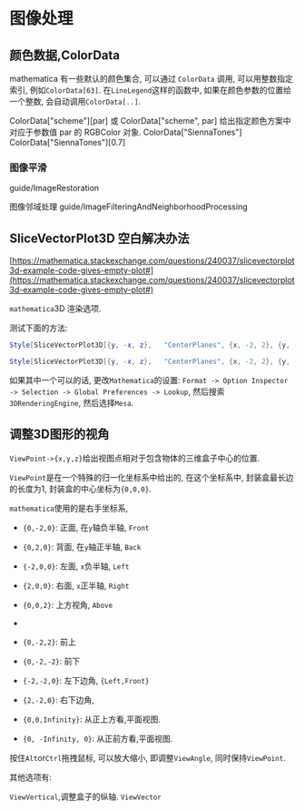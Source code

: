 # 图像处理

## 颜色数据,ColorData

mathematica 有一些默认的颜色集合, 可以通过 `ColorData` 调用, 可以用整数指定索引, 例如`ColorData[63]`.
在`LineLegend`这样的函数中, 如果在颜色参数的位置给一个整数, 会自动调用`ColorData[..]`.

ColorData["scheme"][par] 或 ColorData["scheme", par]
给出指定颜色方案中对应于参数值 par 的 RGBColor 对象.
ColorData["SiennaTones"]
ColorData["SiennaTones"][0.7]

### 图像平滑

guide/ImageRestoration

图像邻域处理
guide/ImageFilteringAndNeighborhoodProcessing

## SliceVectorPlot3D 空白解决办法

[https://mathematica.stackexchange.com/questions/240037/slicevectorplot3d-example-code-gives-empty-plot#](https://mathematica.stackexchange.com/questions/240037/slicevectorplot3d-example-code-gives-empty-plot#)

`mathematica`3D 渲染选项.

测试下面的方法:

```mathematica
Style[SliceVectorPlot3D[{y, -x, z},   "CenterPlanes", {x, -2, 2}, {y, -2, 2}, {z, -2, 2}],  RenderingOptions -> {"3DRenderingEngine" -> "Mesa"}]
```

```mathematica
Style[SliceVectorPlot3D[{y, -x, z},   "CenterPlanes", {x, -2, 2}, {y, -2, 2}, {z, -2, 2}],  RenderingOptions -> {"3DRenderingMethod" -> "BSPTree"}]
```

如果其中一个可以的话, 更改`Mathematica`的设置:
`Format -> Option Inspector -> Selection -> Global Preferences -> Lookup`, 然后搜索`3DRenderingEngine`, 然后选择`Mesa`.

## 调整3D图形的视角

`ViewPoint->{x,y,z}`给出视图点相对于包含物体的三维盒子中心的位置.

`ViewPoint`是在一个特殊的归一化坐标系中给出的, 在这个坐标系中, 封装盒最长边的长度为$1$, 封装盒的中心坐标为`{0,0,0}`.

`mathematica`使用的是右手坐标系,

+ `{0,-2,0}`: 正面, 在`y`轴负半轴, `Front`
+ `{0,2,0}`: 背面, 在`y`轴正半轴, `Back`
+ `{-2,0,0}`: 左面, `x`负半轴, `Left`
+ `{2,0,0}`: 右面, `x`正半轴, `Right`
+ `{0,0,2}`: 上方视角, `Above`
+
+ `{0,-2,2}`: 前上
+ `{0,-2,-2}`: 前下
+ `{-2,-2,0}`: 左下边角, `{Left,Front}`
+ `{2,-2,0}`: 右下边角,

+ `{0,0,Infinity}`: 从正上方看,平面视图.
+ `{0, -Infinity, 0}`: 从正前方看,平面视图.

按住`Alt`or`Ctrl`拖拽鼠标, 可以放大缩小, 即调整`ViewAngle`, 同时保持`ViewPoint`.

其他选项有:

`ViewVertical`,调整盒子的纵轴.
`ViewVector`
